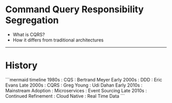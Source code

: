 
# Command Query Responsibility Segregation

<v-clicks>

- What is CQRS?
- How it differs from traditional architectures
</v-clicks>

<v-clicks>
<div style=" margin-left: auto; margin-right: auto;">


<LightOrDark>
    <template #dark>
<div>
```mermaid
graph LR
    %% Definitions
    classDef cqrsNode fill:#8ab1c7, stroke:#627d8c, color:black;
    classDef crudNode fill:#b18aab, stroke:#806a88, color:black;
    classDef database fill:#a7c7a9, stroke:#78997c, color:black;

    %% CQRS Flow
    subgraph "CQRS Architecture"
    direction LR
        CQRS_Client[Client] -->|Command| CMD[Command Model]
        CQRS_Client -->|Query| QRY[Query Model]
        CMD -->|Update| CQRS_DB[(Database)]
        QRY -->|Read| CQRS_DB
        CMD -->|Raise Event| EVT[Event Store]
        EVT -->|Notifies| EH[Event Handlers]
        EH -->|Update| CQRS_DB
    end

    %% Traditional CRUD Flow
    subgraph "Traditional CRUD Architecture" 
    direction LR
        CRUD_Client[Client] -->|CRUD Operations| CRUD_Model[CRUD Model]
        CRUD_Model -->|Read/Write| CRUD_DB[(Database)]
    end

    %% Styling Nodes
    class CRUD_Client,CRUD_Model,CRUD_DB crudNode;
    class CQRS_Client,CMD,QRY,CQRS_DB,EVT,EH cqrsNode;
    class CRUD_DB,CQRS_DB database;

```
</div>
    </template>
    <template #light>
<div>
```mermaid
graph LR
    %% Definitions
    classDef cqrsNode fill:#ffcccc;
    classDef crudNode fill:#ccccff;
    classDef database fill:#ffffcc;

    %% CQRS Flow
    subgraph "CQRS Architecture"
    direction LR
        CQRS_Client[Client] -->|Command| CMD[Command Model]
        CQRS_Client -->|Query| QRY[Query Model]
        CMD -->|Update| CQRS_DB[(Database)]
        QRY -->|Read| CQRS_DB
        CMD -->|Raise Event| EVT[Event Store]
        EVT -->|Notifies| EH[Event Handlers]
        EH -->|Update| CQRS_DB
    end

    %% Traditional CRUD Flow
    subgraph "Traditional CRUD Architecture" 
    direction LR
        CRUD_Client[Client] -->|CRUD Operations| CRUD_Model[CRUD Model]
        CRUD_Model -->|Read/Write| CRUD_DB[(Database)]
    end

    %% Styling Nodes
    class CRUD_Client,CRUD_Model,CRUD_DB crudNode;
    class CQRS_Client,CMD,QRY,CQRS_DB,EVT,EH cqrsNode;
    class CRUD_DB,CQRS_DB database;

```
</div>
    </template>
</LightOrDark>

</div>
</v-clicks>


---

# History

<div v-click=[1,6]>
```mermaid
timeline
    1980s : CQS : Bertrand Meyer
    Early 2000s : DDD : Eric Evans
    Late 2000s : CQRS : Greg Young : Udi Dahan
    Early 2010s : Mainstream Adoption : Microservices : Event Sourcing
    Late 2010s : Continued Refinement : Cloud Native : Real Time Data
```
</div>

<div v-click=[1,2] class="block1 bg-white dark:bg-[#121212]"></div>
<div v-click=[2,3] class="block2 bg-white dark:bg-[#121212]"></div>
<div v-click=[3,4] class="block3 bg-white dark:bg-[#121212]"></div>
<div v-click=[4,5] class="block4 bg-white dark:bg-[#121212]"></div>

<style>
    .block1 {
        position: fixed;
        width: 650px;
        height: 400px;
        top: 100px;
        left: 270px;
    }

    .block2 {
        position: fixed;
        width: 650px;
        height: 400px;
        top: 100px;
        left: 420px;
    }

    .block3 {
        position: fixed;
        width: 650px;
        height: 400px;
        top: 100px;
        left: 565px;
    }

    .block4 {
        position: fixed;
        width: 650px;
        height: 400px;
        top: 100px;
        left: 710px;
    }

    .slidev-vclick-target {
        transition: none;
    }

    .slidev-vclick-hidden {
        transform: none;
    }
</style>